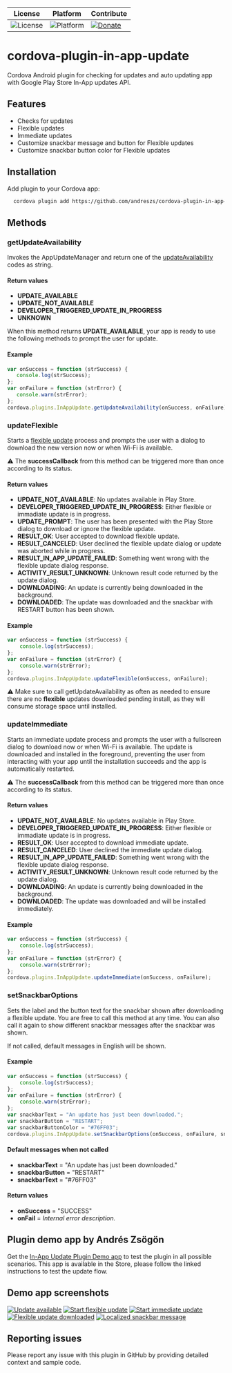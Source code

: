 
| License | Platform | Contribute |
| --- | --- | --- |
| ![License](https://img.shields.io/badge/license-MIT-orange.svg) | ![Platform](https://img.shields.io/badge/platform-android-green.svg) | [![Donate](https://img.shields.io/badge/donate-PayPal-green.svg)](https://www.paypal.com/cgi-bin/webscr?cmd=_s-xclick&hosted_button_id=G33QACCVKYD7U) |

# cordova-plugin-in-app-update

Cordova Android plugin for checking for updates and auto updating app with Google Play Store In-App updates API.

## Features

- Checks for updates
- Flexible updates
- Immediate updates
- Customize snackbar message and button for Flexible updates
- Customize snackbar button color for Flexible updates


## Installation

Add plugin to your Cordova app:

```bash
  cordova plugin add https://github.com/andreszs/cordova-plugin-in-app-update
```
    
## Methods

### getUpdateAvailability

Invokes the AppUpdateManager and return one of the [updateAvailability](https://developer.android.com/reference/com/google/android/play/core/install/model/UpdateAvailability.html) codes as string.

#### Return values

- **UPDATE_AVAILABLE**
- **UPDATE_NOT_AVAILABLE**
- **DEVELOPER_TRIGGERED_UPDATE_IN_PROGRESS**
- **UNKNOWN**

When this method returns **UPDATE_AVAILABLE**, your app is ready to use the following methods to prompt the user for update.

#### Example

 ```javascript
var onSuccess = function (strSuccess) {
    console.log(strSuccess);
};
var onFailure = function (strError) {
    console.warn(strError);
};
cordova.plugins.InAppUpdate.getUpdateAvailability(onSuccess, onFailure);
```

### updateFlexible

Starts a [flexible update](http://https://developer.android.com/guide/playcore/in-app-updates/kotlin-java#flexible "flexible update") process and prompts the user with a dialog to download the new version now or when Wi-Fi is available.

:warning: The **successCallback** from this method can be triggered more than once according to its status.

#### Return values

- **UPDATE_NOT_AVAILABLE**: No updates available in Play Store.
- **DEVELOPER_TRIGGERED_UPDATE_IN_PROGRESS**: Either flexible or immadiate update is in progress.
- **UPDATE_PROMPT**: The user has been presented with the Play Store dialog to download or ignore the flexible update.
- **RESULT_OK**: User accepted to download flexible update.
- **RESULT_CANCELED**: User declined the flexible update dialog or update was aborted while in progress.
- **RESULT_IN_APP_UPDATE_FAILED**: Something went wrong with the flexible update dialog response.
- **ACTIVITY_RESULT_UNKNOWN**: Unknown result code returned by the update dialog.
- **DOWNLOADING**: An update is currently being downloaded in the background.
- **DOWNLOADED**: The update was downloaded and the snackbar with RESTART button has been shown.

#### Example

```javascript
var onSuccess = function (strSuccess) {
    console.log(strSuccess);
};
var onFailure = function (strError) {
    console.warn(strError);
};
cordova.plugins.InAppUpdate.updateFlexible(onSuccess, onFailure);
```

:warning: Make sure to call getUpdateAvailability as often as needed to ensure there are no **flexible** updates downloaded pending install, as they will consume storage space until installed.

### updateImmediate

Starts an immediate update process and prompts the user with a fullscreen dialog to download now or when Wi-Fi is available. The update is downloaded and installed in the foreground, preventing the user from interacting with your app until the installation succeeds and the app is automatically restarted.

:warning: The **successCallback** from this method can be triggered more than once according to its status.

#### Return values

- **UPDATE_NOT_AVAILABLE**: No updates available in Play Store.
- **DEVELOPER_TRIGGERED_UPDATE_IN_PROGRESS**: Either flexible or immadiate update is in progress.
- **RESULT_OK**: User accepted to download immediate update.
- **RESULT_CANCELED**: User declined the immediate update dialog.
- **RESULT_IN_APP_UPDATE_FAILED**: Something went wrong with the flexible update dialog response.
- **ACTIVITY_RESULT_UNKNOWN**: Unknown result code returned by the update dialog.
- **DOWNLOADING**: An update is currently being downloaded in the background.
- **DOWNLOADED**: The update was downloaded and will be installed immediately.

#### Example

```javascript
var onSuccess = function (strSuccess) {
    console.log(strSuccess);
};
var onFailure = function (strError) {
    console.warn(strError);
};
cordova.plugins.InAppUpdate.updateImmediate(onSuccess, onFailure);
```

### setSnackbarOptions

Sets the label and the button text for the snackbar shown after downloading a flexible update. You are free to call this method at any time. You can also call it again to show different snackbar messages after the snackbar was shown.

If not called, default messages in English will be shown.

#### Example

```javascript
var onSuccess = function (strSuccess) {
    console.log(strSuccess);
};
var onFailure = function (strError) {
    console.warn(strError);
};
var snackbarText = "An update has just been downloaded.";
var snackbarButton = "RESTART";
var snackbarButtonColor = "#76FF03";
cordova.plugins.InAppUpdate.setSnackbarOptions(onSuccess, onFailure, snackbarText, snackbarButton, snackbarButtonColor);
```

#### Default messages when not called

- **snackbarText** = "An update has just been downloaded."
- **snackbarButton** = "RESTART"
- **snackbarText** = "#76FF03"

#### Return values

- **onSuccess** = "SUCCESS"
- **onFail** = *Internal error description.*

## Plugin demo app by Andrés Zsögön

Get the [In-App Update Plugin Demo app](http://https://www.andreszsogon.com/cordova-in-app-update-plugin-demo-app/ "In-App Update Plugin Demo app") to test the plugin in all possible scenarios. This app is available in the Store, please follow the linked  instructions to test the update flow.

## Demo app screenshots

[![Update available](https://www.andreszsogon.com/wp-content/uploads/in_app_update_1-169x300.jpg)](https://www.andreszsogon.com/cordova-in-app-update-plugin-demo-app/ "![Update available](https://www.andreszsogon.com/wp-content/uploads/in_app_update_1-169x300.jpg)") [![Start flexible update](https://www.andreszsogon.com/wp-content/uploads/in_app_update_5-169x300.jpg)](https://www.andreszsogon.com/cordova-in-app-update-plugin-demo-app/ "![Start flexible update](https://www.andreszsogon.com/wp-content/uploads/in_app_update_5-169x300.jpg)") [![Start immediate update](https://www.andreszsogon.com/wp-content/uploads/in_app_update_6-169x300.jpg)](https://www.andreszsogon.com/cordova-in-app-update-plugin-demo-app/ "![Start immediate update](https://www.andreszsogon.com/wp-content/uploads/in_app_update_6-169x300.jpg)") [![Flexible update downloaded](https://www.andreszsogon.com/wp-content/uploads/in_app_update_3-169x300.jpg)](https://www.andreszsogon.com/cordova-in-app-update-plugin-demo-app/ "![Flexible update downloaded](https://www.andreszsogon.com/wp-content/uploads/in_app_update_3-169x300.jpg)") [![Localized snackbar message](https://www.andreszsogon.com/wp-content/uploads/in_app_update_4-169x300.jpg)](https://www.andreszsogon.com/cordova-in-app-update-plugin-demo-app/ "![Localized snackbar message](https://www.andreszsogon.com/wp-content/uploads/in_app_update_4-169x300.jpg)")

## Reporting issues

Please report any issue with this plugin in GitHub by providing detailed context and sample code.